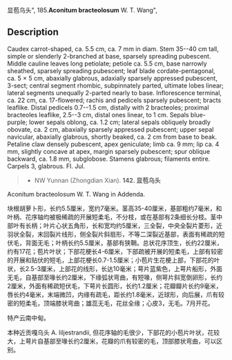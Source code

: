 显苞乌头",
185.**Aconitum bracteolosum** W. T. Wang",

## Description
Caudex carrot-shaped, ca. 5.5 cm, ca. 7 mm in diam. Stem 35--40 cm tall, simple or slenderly 2-branched at base, sparsely spreading pubescent. Middle cauline leaves long petiolate; petiole ca. 5.5 cm, base narrowly sheathed, sparsely spreading pubescent; leaf blade cordate-pentagonal, ca. 5 × 5 cm, abaxially glabrous, adaxially sparsely appressed pubescent, 3-sect; central segment rhombic, subpinnately parted, ultimate lobes linear; lateral segments unequally 2-parted nearly to base. Inflorescence terminal, ca. 22 cm, ca. 17-flowered; rachis and pedicels sparsely pubescent; bracts leaflike. Distal pedicels 0.7--1.5 cm, distally with 2 bracteoles; proximal bracteoles leaflike, 2.5--3 cm, distal ones linear, to 1 cm. Sepals blue-purple; lower sepals oblong, ca. 1.2 cm; lateral sepals obliquely broadly obovate, ca. 2 cm, abaxially sparsely appressed pubescent; upper sepal navicular, abaxially glabrous, shortly beaked, ca. 2 cm from base to beak. Petaline claw densely pubescent, apex geniculate; limb ca. 9 mm; lip ca. 4 mm, slightly concave at apex, margin sparsely pubescent; spur oblique backward, ca. 1.8 mm, subglobose. Stamens glabrous; filaments entire. Carpels 3, glabrous. Fl. Jul.

> * NW Yunnan (Zhongdian Xian).
**142. 显苞乌头**

Aconitum bracteolosum W. T. Wang in Addenda.

块根胡萝卜形，长约5.5厘米，宽约7毫米。茎高35-40厘米，基部粗约7毫米，和叶柄、花序轴均被极稀疏的开展短柔毛，不分枝，或在基部有2条细长分枝。茎中部叶有长柄；叶片心状五角形，长和宽均约5厘米，三全裂，中央全裂片菱形，近羽状全裂，末回裂片线形，侧全裂片斜扇形，不等二深裂近基部，表面有稀疏的短伏毛，背面无毛；叶柄长约5.5厘米，基部有狭鞘。总状花序顶生，长约22厘米，约有17花；苞片叶状；下部花梗长4-6厘米，下部疏被开展的短柔毛，上部有较密的开展和贴伏的短毛，上部花梗长0.7-1.5厘米；小苞片生花梗上部，下部花的叶状，长2.5-3厘米，上部花的线形，长达10毫米；萼片蓝紫色，上萼片船形，外面无毛，自基部至喙长约2厘米，下缘弧状弯曲，有短喙，侧萼片斜宽倒卵形，长约2厘米，外面有稀疏短伏毛，下萼片长圆形，长约1.2厘米；花瓣瓣片长约9毫米，唇长约4毫米，末端微凹，内缘有疏毛，距长约1.8毫米，近球形，向后展，爪有较密的短柔毛，顶端膝状弯曲；雄蕊无毛，花丝全缘；心皮3，无毛。7月开花。

特产云南中甸。

本种近贡嘎乌头 A. liljestrandii, 但花序轴的毛很少，下部花的小苞片叶状，花较大，上萼片自基部至喙长约2厘米，花瓣的爪有较密的毛，顶部膝状弯曲，可以区别。
